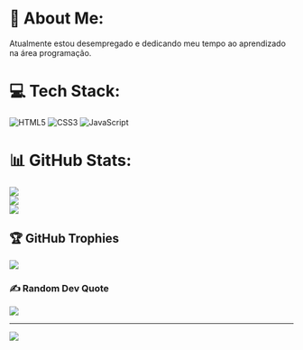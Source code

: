 # 💫 About Me:
Atualmente estou desempregado e dedicando meu tempo ao aprendizado na área programação.


# 💻 Tech Stack:
![HTML5](https://img.shields.io/badge/html5-%23E34F26.svg?style=for-the-badge&logo=html5&logoColor=white) ![CSS3](https://img.shields.io/badge/css3-%231572B6.svg?style=for-the-badge&logo=css3&logoColor=white) ![JavaScript](https://img.shields.io/badge/javascript-%23323330.svg?style=for-the-badge&logo=javascript&logoColor=%23F7DF1E)
# 📊 GitHub Stats:
![](https://github-readme-stats.vercel.app/api?username=TiagoBS12&theme=dark&hide_border=false&include_all_commits=false&count_private=false)<br/>
![](https://github-readme-streak-stats.herokuapp.com/?user=TiagoBS12&theme=dark&hide_border=false)<br/>
![](https://github-readme-stats.vercel.app/api/top-langs/?username=TiagoBS12&theme=dark&hide_border=false&include_all_commits=false&count_private=false&layout=compact)

## 🏆 GitHub Trophies
![](https://github-profile-trophy.vercel.app/?username=TiagoBS12&theme=default&no-frame=false&no-bg=true&margin-w=4)

### ✍️ Random Dev Quote
![](https://quotes-github-readme.vercel.app/api?type=horizontal&theme=dark)

---
[![](https://visitcount.itsvg.in/api?id=TiagoBS12&icon=0&color=12)](https://visitcount.itsvg.in)
